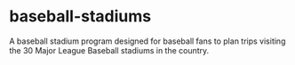 # baseball-stadiums
A baseball stadium program designed for baseball fans to plan trips visiting the 30 Major League Baseball stadiums in the country.
